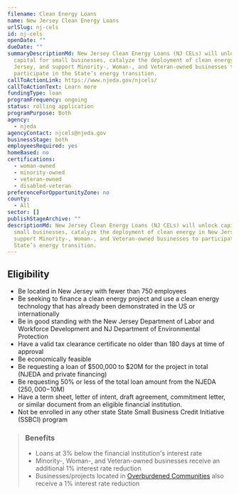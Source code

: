 ```yaml
---
filename: Clean Energy Loans
name: New Jersey Clean Energy Loans
urlSlug: nj-cels
id: nj-cels
openDate: ""
dueDate: ""
summaryDescriptionMd: New Jersey Clean Energy Loans (NJ CELs) will unlock
  capital for small businesses, catalyze the deployment of clean energy in New
  Jersey, and support Minority-, Woman-, and Veteran-owned businesses to
  participate in the State’s energy transition.
callToActionLink: https://www.njeda.gov/njcels/
callToActionText: Learn more
fundingType: loan
programFrequency: ongoing
status: rolling application
programPurpose: Both
agency:
  - njeda
agencyContact: njcels@njeda.gov
businessStage: both
employeesRequired: yes
homeBased: no
certifications:
  - woman-owned
  - minority-owned
  - veteran-owned
  - disabled-veteran
preferenceForOpportunityZone: no
county:
  - All
sector: []
publishStageArchive: ""
descriptionMd: New Jersey Clean Energy Loans (NJ CELs) will unlock capital for
  small businesses, catalyze the deployment of clean energy in New Jersey, and
  support Minority-, Woman-, and Veteran-owned businesses to participate in the
  State’s energy transition.
---
```


## Eligibility

- Be located in New Jersey with fewer than 750 employees
- Be seeking to finance a clean energy project and use a clean energy technology that has already been demonstrated in the US or internationally
- Be in good standing with the New Jersey Department of Labor and Workforce Development and NJ Department of Environmental Protection
- Have a valid tax clearance certificate no older than 180 days at time of approval
- Be economically feasible
- Be requesting a loan of $500,000 to $20M for the project in total (NJEDA and private financing)
- Be requesting 50% or less of the total loan amount from the NJEDA ($250,000-$10M)
- Have a term sheet, letter of intent, draft agreement, commitment letter, or similar document from an eligible financial institution.
- Not be enrolled in any other state State Small Business Credit Initiative (SSBCI) program

> ### Benefits
>
> - Loans at 3% below the financial institution's interest rate
> - Minority-, Woman-, and Veteran-owned businesses receive an additional 1% interest rate reduction
> - Businesses/projects located in [Overburdened Communities](https://dep.nj.gov/ej/communities/) also receive a 1% interest rate reduction
